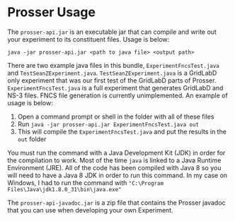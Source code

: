 # Prosser Usage

The `prosser-api.jar` is an executable jar that can compile and write out your
experiment to its constituent files.  Usage is below:

    java -jar prosser-api.jar <path to java file> <output path>

There are two example java files in this bundle, `ExperimentFncsTest.java` and
`TestSeanZExperiment.java`.  `TestSeanZExperiment.java` is a GridLabD only
experiment that was our first test of the GridLabD parts of Prosser.
`ExperimentFncsTest.java` is a full experiment that generates GridLabD and NS-3
files.  FNCS file generation is currently unimplemented.  An example of usage
is below:

1. Open a command prompt or shell in the folder with all of these files
2. Run `java -jar prosser-api.jar ExperimentFncsTest.java out`
3. This will compile the `ExperimentFncsTest.java` and put the results in the
   `out` folder

You must run the command with a Java Development Kit (JDK) in order for the
compilation to work. Most of the time `java` is linked to a Java Runtime
Environment (JRE).  All of the code has been compiled with Java 8 so you will
need to have a Java 8 JDK in order to run this command.  In my case on Windows,
I had to run the command with `"C:\Program Files\Java\jdk1.8.0_31\bin\java.exe"`

The `prosser-api-javadoc.jar` is a zip file that contains the Prosser javadoc
that you can use when developing your own Experiment.

